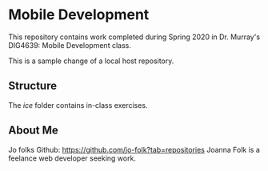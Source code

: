 # Mobile Development
This repository contains work completed during Spring 2020 in Dr. Murray's DIG4639: Mobile Development class.

This is a sample change of a local host repository.  

## Structure
The *ice* folder contains in-class exercises. 

## About Me
Jo folks Github: https://github.com/jo-folk?tab=repositories
Joanna Folk is a feelance web developer seeking work.
